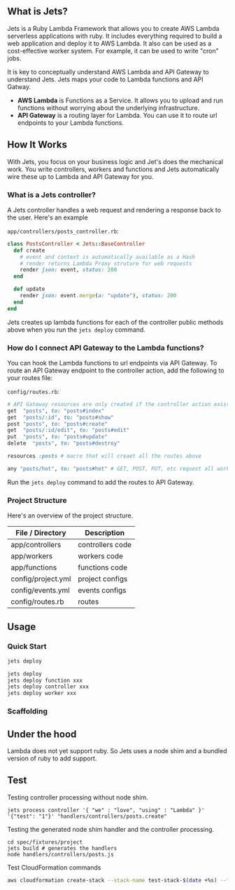 ## What is Jets?

Jets is a Ruby Lambda Framework that allows you to create AWS Lambda serverless applications with ruby.  It includes everything required to build a web application and deploy it to AWS Lambda.  It also can be used as a cost-effective worker system. For example, it can be used to write "cron" jobs.

It is key to conceptually understand AWS Lambda and API Gateway to understand Jets.  Jets maps your code to Lambda functions and API Gatway.

* **AWS Lambda** is Functions as a Service. It allows you to upload and run functions without worrying about the underlying infrastructure.
* **API Gateway** is a routing layer for Lambda. You can use it to route url endpoints to your Lambda functions.

## How It Works

With Jets, you focus on your business logic and Jet's does the mechanical work. You write controllers, workers and functions and Jets automatically wire these up to Lambda and API Gateway for you.

### What is a Jets controller?

A Jets controller handles a web request and rendering a response back to the user.  Here's an example

`app/controllers/posts_controller.rb`:

```ruby
class PostsController < Jets::BaseController
  def create
    # event and context is automatically available as a Hash
    # render returns Lambda Proxy struture for web requests
    render json: event, status: 200
  end

  def update
    render json: event.merge(a: "update"), status: 200
  end
end
```

Jets creates up lambda functions for each of the controller public methods above when you run the `jets deploy` command.

### How do I connect API Gateway to the Lambda functions?

You can hook the Lambda functions to url endpoints via API Gateway.  To route an API Gateway endpoint to the controller action, add the following to your routes file:

`config/routes.rb`:

```ruby
# API Gateway resources are only created if the controller action exists.
get  "posts", to: "posts#index"
get  "posts/:id", to: "posts#show"
post "posts", to: "posts#create"
get  "posts/:id/edit", to: "posts#edit"
put  "posts", to: "posts#update"
delete  "posts", to: "posts#destroy"

resources :posts # macro that will creaet all the routes above

any "posts/hot", to: "posts#hot" # GET, POST, PUT, etc request all work
```

Run the `jets deploy` command to add the routes to API Gateway.

### Project Structure

Here's an overview of the project structure.

File / Directory  | Description
------------- | -------------
app/controllers  | controllers code
app/workers  | workers code
app/functions  | functions code
config/project.yml  | project configs
config/events.yml  | events configs
config/routes.rb  | routes


## Usage

### Quick Start

```sh
jets deploy

jets deploy
jets deploy function xxx
jets deploy controller xxx
jets deploy worker xxx
```

### Scaffolding



## Under the hood

Lambda does not yet support ruby. So Jets uses a node shim and a bundled version of ruby to add support.

## Test

Testing controller processing without node shim.

```
jets process controller '{ "we" : "love", "using" : "Lambda" }' '{"test": "1"}' "handlers/controllers/posts.create"
```

Testing the generated node shim handler and the controller processing.

```
cd spec/fixtures/project
jets build # generates the handlers
node handlers/controllers/posts.js
```

Test CloudFormation commands
```sh
aws cloudformation create-stack --stack-name test-stack-$(date +%s) --template-body file://lib/jets/cfn/builder/templates/base-stack.yml --capabilities CAPABILITY_NAMED_IAM